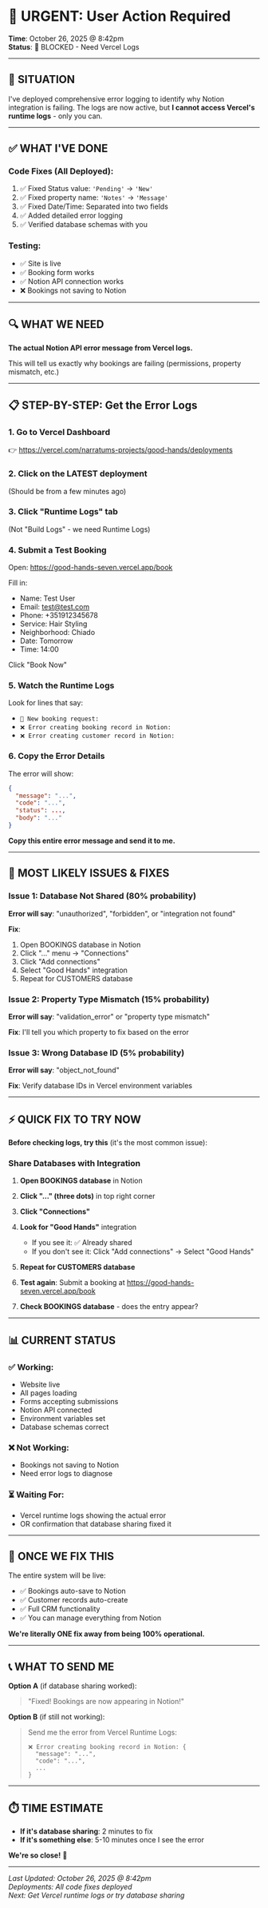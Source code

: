 # 🚨 URGENT: User Action Required

**Time**: October 26, 2025 @ 8:42pm  
**Status**: 🔴 BLOCKED - Need Vercel Logs

---

## 🎯 SITUATION

I've deployed comprehensive error logging to identify why Notion integration is failing. The logs are now active, but **I cannot access Vercel's runtime logs** - only you can.

---

## ✅ WHAT I'VE DONE

### Code Fixes (All Deployed):
1. ✅ Fixed Status value: `'Pending'` → `'New'`
2. ✅ Fixed property name: `'Notes'` → `'Message'`  
3. ✅ Fixed Date/Time: Separated into two fields
4. ✅ Added detailed error logging
5. ✅ Verified database schemas with you

### Testing:
- ✅ Site is live
- ✅ Booking form works
- ✅ Notion API connection works
- ❌ Bookings not saving to Notion

---

## 🔍 WHAT WE NEED

**The actual Notion API error message from Vercel logs.**

This will tell us exactly why bookings are failing (permissions, property mismatch, etc.)

---

## 📋 STEP-BY-STEP: Get the Error Logs

### 1. Go to Vercel Dashboard
👉 https://vercel.com/narratums-projects/good-hands/deployments

### 2. Click on the LATEST deployment
(Should be from a few minutes ago)

### 3. Click "Runtime Logs" tab
(Not "Build Logs" - we need Runtime Logs)

### 4. Submit a Test Booking
Open: https://good-hands-seven.vercel.app/book

Fill in:
- Name: Test User
- Email: test@test.com
- Phone: +351912345678
- Service: Hair Styling
- Neighborhood: Chiado
- Date: Tomorrow
- Time: 14:00

Click "Book Now"

### 5. Watch the Runtime Logs
Look for lines that say:
- `📅 New booking request:`
- `❌ Error creating booking record in Notion:`
- `❌ Error creating customer record in Notion:`

### 6. Copy the Error Details
The error will show:
```json
{
  "message": "...",
  "code": "...",
  "status": ...,
  "body": "..."
}
```

**Copy this entire error message and send it to me.**

---

## 🎯 MOST LIKELY ISSUES & FIXES

### Issue 1: Database Not Shared (80% probability)
**Error will say**: "unauthorized", "forbidden", or "integration not found"

**Fix**:
1. Open BOOKINGS database in Notion
2. Click "..." menu → "Connections"
3. Click "Add connections"
4. Select "Good Hands" integration
5. Repeat for CUSTOMERS database

### Issue 2: Property Type Mismatch (15% probability)
**Error will say**: "validation_error" or "property type mismatch"

**Fix**: I'll tell you which property to fix based on the error

### Issue 3: Wrong Database ID (5% probability)
**Error will say**: "object_not_found"

**Fix**: Verify database IDs in Vercel environment variables

---

## ⚡ QUICK FIX TO TRY NOW

**Before checking logs, try this** (it's the most common issue):

### Share Databases with Integration

1. **Open BOOKINGS database** in Notion
2. **Click "..." (three dots)** in top right corner
3. **Click "Connections"**
4. **Look for "Good Hands"** integration
   - If you see it: ✅ Already shared
   - If you don't see it: Click "Add connections" → Select "Good Hands"

5. **Repeat for CUSTOMERS database**

6. **Test again**: Submit a booking at https://good-hands-seven.vercel.app/book

7. **Check BOOKINGS database** - does the entry appear?

---

## 📊 CURRENT STATUS

### ✅ Working:
- Website live
- All pages loading
- Forms accepting submissions
- Notion API connected
- Environment variables set
- Database schemas correct

### ❌ Not Working:
- Bookings not saving to Notion
- Need error logs to diagnose

### ⏳ Waiting For:
- Vercel runtime logs showing the actual error
- OR confirmation that database sharing fixed it

---

## 🚀 ONCE WE FIX THIS

The entire system will be live:
- ✅ Bookings auto-save to Notion
- ✅ Customer records auto-create
- ✅ Full CRM functionality
- ✅ You can manage everything from Notion

**We're literally ONE fix away from being 100% operational.**

---

## 📞 WHAT TO SEND ME

**Option A** (if database sharing worked):
> "Fixed! Bookings are now appearing in Notion!"

**Option B** (if still not working):
> Send me the error from Vercel Runtime Logs:
> ```
> ❌ Error creating booking record in Notion: {
>   "message": "...",
>   "code": "...",
>   ...
> }
> ```

---

## ⏱️ TIME ESTIMATE

- **If it's database sharing**: 2 minutes to fix
- **If it's something else**: 5-10 minutes once I see the error

**We're so close!** 💪

---

*Last Updated: October 26, 2025 @ 8:42pm*  
*Deployments: All code fixes deployed*  
*Next: Get Vercel runtime logs or try database sharing*

